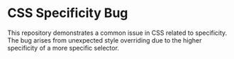 # CSS Specificity Bug
This repository demonstrates a common issue in CSS related to specificity. The bug arises from unexpected style overriding due to the higher specificity of a more specific selector.